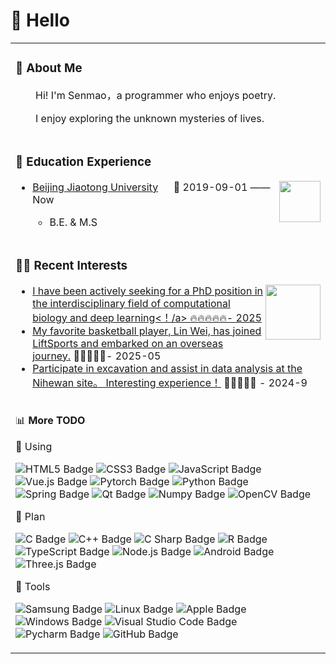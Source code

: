#  🙋 Hello

<table>
<tr><td>

<!-- About me 关于我 -->
### 🤺 About Me


<p>&emsp;&emsp;Hi! I'm Senmao，a programmer who enjoys poetry.</p>
<p>&emsp;&emsp;I enjoy exploring the unknown mysteries of lives.</p>


</td></tr>

<tr><td>
  
### 🏢 Education Experience

<img align="right" width="66" src="https://imgb4.photophoto.cn/20091230/shiliangbeijingjiaotongdaxuexiaohuix2tupian-10933397_3.jpg" />

- [Beijing Jiaotong University](https://www.tuhuimap.com/) &emsp; 📌 2019-09-01 —— Now
  
  - B.E. & M.S

</td></tr>
<tr><td>

### 🤾‍♂️ Recent Interests

<img align="right" width="88" src="https://cdn.jsdelivr.net/gh/sun0225SUN/sun0225SUN/assets/images/artist.png" />

<!-- START_SECTION:douban -->
* <a href='https://www.sohu.com/a/713107066_121747516/' target='_blank'>I have been actively seeking for a PhD position in the interdisciplinary field of computational biology and deep learning<！/a> 🔥🔥🔥🔥🔥- 2025
* <a href='https://movie.douban.com/subject/35765480/' target='_blank'>My favorite basketball player, Lin Wei, has joined LiftSports and embarked on an overseas journey.</a> 🌟🌟🌟🌟🌟- 2025-05
* <a href='https://zh.wikipedia.org/wiki/%E6%B3%A5%E6%B2%B3%E6%B9%BE%E9%81%97%E5%9D%80' target='_blank'>Participate in excavation and assist in data analysis at the Nihewan site。 Interesting experience！</a> 🌟🌟🌟🌟🌟 - 2024-9
<!-- END_SECTION:douban -->

</td></tr>


<tr><td>

📊 **More TODO** 


💪 Using

![HTML5 Badge](https://img.shields.io/badge/HTML5-E34F26?logo=html5&logoColor=fff&style=flat)
![CSS3 Badge](https://img.shields.io/badge/CSS3-1572B6?logo=css3&logoColor=fff&style=flat)
![JavaScript Badge](https://img.shields.io/badge/JavaScript-F7DF1E?logo=javascript&logoColor=000&style=flat)
![Vue.js Badge](https://img.shields.io/badge/Vue.js-4FC08D?logo=vuedotjs&logoColor=fff&style=flat)
![Pytorch Badge](https://img.shields.io/badge/Pytorch-EE4C2C?logo=pytorch&logoColor=000&style=flat)
![Python Badge](https://img.shields.io/badge/Python-3776AB?logo=python&logoColor=fff&style=flat)
![Spring Badge](https://img.shields.io/badge/Spring-6DB33F?logo=spring&logoColor=fff&style=flat)
![Qt Badge](https://img.shields.io/badge/Qt-41CD52?logo=qt&logoColor=fff&style=flat)
![Numpy Badge](https://img.shields.io/badge/Numpy-013243?logo=numpy&logoColor=fff&style=flat)
![OpenCV Badge](https://img.shields.io/badge/OpenCV-5C3EE8?logo=opencv&logoColor=fff&style=flat)

🧠 Plan

![C Badge](https://img.shields.io/badge/C-A8B9CC?logo=c&logoColor=fff&style=flat)
![C++ Badge](https://img.shields.io/badge/C%2B%2B-00599C?logo=cplusplus&logoColor=fff&style=flat)
![C Sharp Badge](https://img.shields.io/badge/C%20Sharp-239120?logo=csharp&logoColor=fff&style=flat)
![R Badge](https://img.shields.io/badge/R-276DC3?logo=r&logoColor=fff&style=flat)
![TypeScript Badge](https://img.shields.io/badge/TypeScript-3178C6?logo=typescript&logoColor=fff&style=flat)
![Node.js Badge](https://img.shields.io/badge/Node.js-393?logo=nodedotjs&logoColor=fff&style=flat)
![Android Badge](https://img.shields.io/badge/Android-3DDC84?logo=android&logoColor=fff&style=flat)
![Three.js Badge](https://img.shields.io/badge/Three.js-092E20?logo=threedotjs&logoColor=fff&style=flat)

🧰 Tools

![Samsung Badge](https://img.shields.io/badge/Samsung-1428A0?logo=smashingmagazine&logoColor=fff&style=flat)
![Linux Badge](https://img.shields.io/badge/Linux-FCC624?logo=linux&logoColor=000&style=flat)
![Apple Badge](https://img.shields.io/badge/Apple-000000?logo=apple&logoColor=fff&style=flat)
![Windows Badge](https://img.shields.io/badge/Windows-0078D6?logo=windows&logoColor=fff&style=flat)
![Visual Studio Code Badge](https://img.shields.io/badge/Visual%20Studio%20Code-007ACC?logo=visualstudiocode&logoColor=fff&style=flat)
![Pycharm Badge](https://img.shields.io/badge/Pycharm-1428?logo=pycharm&logoColor=fff&style=flat)
![GitHub Badge](https://img.shields.io/badge/GitHub-181717?logo=github&logoColor=fff&style=flat)
</td></tr>
</table>

<div align="center" >



